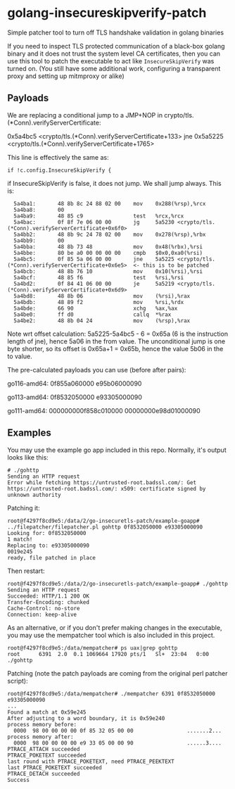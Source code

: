 # golang-insecureskipverify-patch
Simple patcher tool to turn off TLS handshake validation in golang binaries

If you need to inspect TLS protected communication of a black-box golang binary and it does not trust the system level CA certificates,
then you can use this tool to patch the executable to act like `InsecureSkipVerify` was turned on. (You still have some additional work,
configuring a transparent proxy and setting up mitmproxy or alike)

## Payloads

We are replacing a conditional jump to a JMP+NOP in crypto/tls.(*Conn).verifyServerCertificate:

 0x5a4bc5 <crypto/tls.(*Conn).verifyServerCertificate+133>       jne    0x5a5225 <crypto/tls.(*Conn).verifyServerCertificate+1765>   

This line is effectively the same as:

```
if !c.config.InsecureSkipVerify {
```

if InsecureSkipVerify is false, it does not jump. We shall jump always. This is:

```
  5a4ba1:       48 8b 8c 24 88 02 00    mov    0x288(%rsp),%rcx
  5a4ba8:       00
  5a4ba9:       48 85 c9                test   %rcx,%rcx
  5a4bac:       0f 8f 7e 06 00 00       jg     5a5230 <crypto/tls.(*Conn).verifyServerCertificate+0x6f0>
  5a4bb2:       48 8b 9c 24 78 02 00    mov    0x278(%rsp),%rbx
  5a4bb9:       00
  5a4bba:       48 8b 73 48             mov    0x48(%rbx),%rsi
  5a4bbe:       80 be a0 00 00 00 00    cmpb   $0x0,0xa0(%rsi)
  5a4bc5:       0f 85 5a 06 00 00       jne    5a5225 <crypto/tls.(*Conn).verifyServerCertificate+0x6e5>  <- this is to be patched
  5a4bcb:       48 8b 76 10             mov    0x10(%rsi),%rsi
  5a4bcf:       48 85 f6                test   %rsi,%rsi
  5a4bd2:       0f 84 41 06 00 00       je     5a5219 <crypto/tls.(*Conn).verifyServerCertificate+0x6d9>
  5a4bd8:       48 8b 06                mov    (%rsi),%rax
  5a4bdb:       48 89 f2                mov    %rsi,%rdx
  5a4bde:       66 90                   xchg   %ax,%ax
  5a4be0:       ff d0                   callq  *%rax
  5a4be2:       48 8b 04 24             mov    (%rsp),%rax
```

Note wrt offset calculation: 5a5225-5a4bc5 - 6 = 0x65a  (6 is the instruction length of jne), hence 5a06 in the from value.
The unconditional jump is one byte shorter, so its offset is 0x65a+1 = 0x65b, hence the value 5b06 in the to value.

The pre-calculated payloads you can use (before after pairs):

go116-amd64: 0f855a060000 e95b06000090

go113-amd64: 0f8532050000 e93305000090

go111-amd64: 000000000f858c010000 00000000e98d01000090


## Examples

You may use the example go app included in this repo. Normally, it's output looks like this:

```
# ./gohttp
Sending an HTTP request
Error while fetching https://untrusted-root.badssl.com/: Get https://untrusted-root.badssl.com/: x509: certificate signed by unknown authority
```

Patching it:

```
root@f4297f8cd9e5:/data/2/go-insecuretls-patch/example-goapp# ../filepatcher/filepatcher.pl gohttp 0f8532050000 e93305000090
Looking for: 0f8532050000
1 match!
Replacing to: e93305000090
0019e245
ready, file patched in place
```

Then restart:

```
root@f4297f8cd9e5:/data/2/go-insecuretls-patch/example-goapp# ./gohttp
Sending an HTTP request
Succeeded: HTTP/1.1 200 OK
Transfer-Encoding: chunked
Cache-Control: no-store
Connection: keep-alive
```

As an alternative, or if you don't prefer making changes in the executable, you may use the mempatcher tool which is also included in this project.

```
root@f4297f8cd9e5:/data/mempatcher# ps uax|grep gohttp
root      6391  2.0  0.1 1069664 17920 pts/1   Sl+  23:04   0:00 ./gohttp
```

Patching (note the patch payloads are coming from the original perl patcher script):

```
root@f4297f8cd9e5:/data/mempatcher# ./mempatcher 6391 0f8532050000 e93305000090
...
Found a match at 0x59e245
After adjusting to a word boundary, it is 0x59e240
process memory before:
  0000  98 00 00 00 00 0f 85 32 05 00 00                 .......2...
process memory after:
  0000  98 00 00 00 00 e9 33 05 00 00 90                 ......3....
PTRACE_ATTACH succeeded
PTRACE_POKETEXT succeeded
last round with PTRACE_POKETEXT, need PTRACE_PEEKTEXT
last PTRACE_POKETEXT succeeded
PTRACE_DETACH succeeded
Success
```

